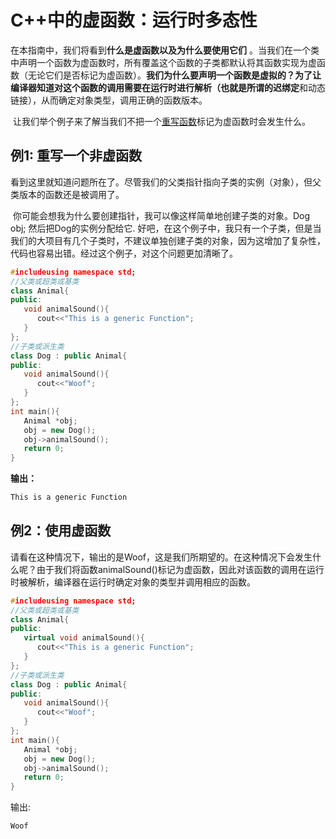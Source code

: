 # C++中的虚函数：运行时多态性
​	在本指南中，我们将看到**什么是虚函数以及为什么要使用它们** 。当我们在一个类中声明一个函数为虚函数时，所有覆盖这个函数的子类都默认将其函数实现为虚函数（无论它们是否标记为虚函数）。**我们为什么要声明一个函数是虚拟的？**为了让编译器知道对这个函数的调用需要在运行时进行解析（也就是所谓的**迟绑定**和动态链接），从而确定对象类型，调用正确的函数版本。


​	让我们举个例子来了解当我们不把一个[重写函数](/contents/C++中的函数重写.html)标记为虚函数时会发生什么。


## 例1: 重写一个非虚函数
​	看到这里就知道问题所在了。尽管我们的父类指针指向子类的实例（对象），但父类版本的函数还是被调用了。


​	你可能会想我为什么要创建指针，我可以像这样简单地创建子类的对象。Dog obj; 然后把Dog的实例分配给它. 好吧，在这个例子中，我只有一个子类，但是当我们的大项目有几个子类时，不建议单独创建子类的对象，因为这增加了复杂性，代码也容易出错。经过这个例子，对这个问题更加清晰了。


```cpp
#includeusing namespace std;
//父类或超类或基类
class Animal{
public:
   void animalSound(){
      cout<<"This is a generic Function";
   }
};
//子类或派生类
class Dog : public Animal{
public:
   void animalSound(){ 
      cout<<"Woof";
   }
};
int main(){
   Animal *obj;
   obj = new Dog();
   obj->animalSound();
   return 0;
}
```
  **输出：**


```cpp
This is a generic Function
```
## 例2：使用虚函数
​	请看在这种情况下，输出的是Woof，这是我们所期望的。在这种情况下会发生什么呢？由于我们将函数animalSound()标记为虚函数，因此对该函数的调用在运行时被解析，编译器在运行时确定对象的类型并调用相应的函数。


```cpp
#includeusing namespace std;
//父类或超类或基类
class Animal{
public:
   virtual void animalSound(){
      cout<<"This is a generic Function";
   }
};
//子类或派生类
class Dog : public Animal{
public:
   void animalSound(){ 
      cout<<"Woof";
   }
};
int main(){
   Animal *obj;
   obj = new Dog();
   obj->animalSound();
   return 0;
}
```
输出:


```cpp
Woof
```
